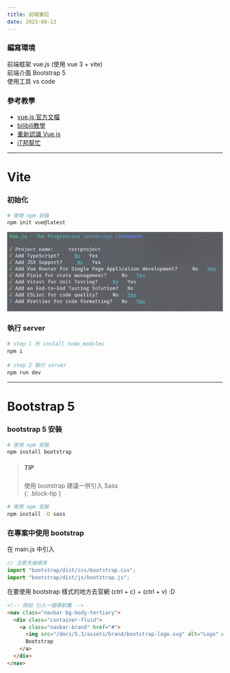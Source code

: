 ```yaml
---
title: 前端筆記
date: 2023-08-13
---
```



### 編寫環境

前端框架 vue.js (使用 vue 3 + vite) <br/>
前端介面 Bootstrap 5 <br/>
使用工具 vs code <br/>

### 參考教學

- [vue.js 官方文檔](https://vuejs.org/ "vue.js ")
- [bilibili教學](https://www.bilibili.com/video/BV1Zy4y1K7SH/?spm_id_from=333.337.search-card.all.click&vd_source=f0c9d3f6d9c0d45df80a3c142daaf74b)
- [重新認識 Vue.js](https://book.vue.tw/)
- [iT邦幫忙](https://ithelp.ithome.com.tw/articles/10213562)


------------

# Vite

### 初始化

```bash
# 使用 npm 安裝
npm init vue@latest
```

<img src="/assets/viteinit.png" alt="vite_init" />

### 執行 server

```bash
# step 1 先 install node_modules
npm i

# step 2 執行 server
npm run dev
```
------------

# Bootstrap 5

### bootstrap 5 安裝
```bash
# 使用 npm 安裝
npm install bootstrap
```
> ##### TIP
> 使用 bootstrap 建議一併引入 Sass <br/>
{: .block-tip }

```bash
# 使用 npm 安裝
npm install -D sass
```

### 在專案中使用 bootstrap

在 main.js 中引入
```js
// 注意先後順序
import "bootstrap/dist/css/bootstrap.css";
import "bootstrap/dist/js/bootstrap.js";
```

在要使用 bootstrap 樣式的地方去官網 (ctrl + c) + (ctrl + v) :D
```html
<!-- 例如 引入一個導航欄 -->
<nav class="navbar bg-body-tertiary">
  <div class="container-fluid">
    <a class="navbar-brand" href="#">
      <img src="/docs/5.3/assets/brand/bootstrap-logo.svg" alt="Logo" width="30" height="24" class="d-inline-block align-text-top">
      Bootstrap
    </a>
  </div>
</nav>
```
